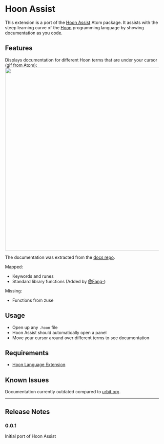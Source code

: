 # Hoon Assist

This extension is a port of the [Hoon Assist](https://github.com/urbit/hoon-assist) Atom package. It assists with the steep learning curve of the [Hoon](http://urbit.org/docs/hoon/) programming language by showing documentation as you code.

## Features

Displays documentation for different Hoon terms that are under your cursor (gif from Atom):
<img src="https://cloud.githubusercontent.com/assets/31284/16603920/bcbe4686-4328-11e6-9ff7-b1ac452b8dee.gif" width="600">

The documentation was extracted from the [docs repo](https://github.com/urbit/docs).

Mapped:
- Keywords and runes
- Standard library functions (Added by [@Fang-](https://github.com/Fang-))

Missing:
- Functions from zuse

## Usage
- Open up any `.hoon` file
- Hoon Assist should automatically open a panel
- Move your cursor around over different terms to see documentation

## Requirements

- [Hoon Language Extension](https://marketplace.visualstudio.com/items?itemName=urbit.hoon)

## Known Issues

Documentation currently outdated compared to [urbit.org](https://urbit.org).

-----------------------------------------------------------------------------------------------------------

## Release Notes

### 0.0.1

Initial port of Hoon Assist
